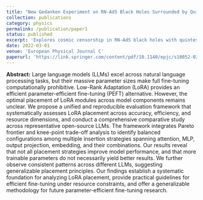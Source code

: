 ```yaml
---
title: "New Gedanken Experiment on RN-AdS Black Holes Surrounded by Quintessence"
collection: publications
category: physics
permalink: /publication/paper1
status: published
excerpt: 'Explores cosmic censorship in RN-AdS black holes with quintessence by proposing a new Gedanken experiment and comparing theoretical results with previous works..'
date: 2022-03-01
venue: 'European Physical Journal C'
paperurl: 'https://link.springer.com/content/pdf/10.1140/epjc/s10052-022-10120-7.pdf'
---
```


**Abstract:** Large language models (LLMs) excel across natural language processing tasks, but their massive parameter sizes make full fine-tuning computationally prohibitive. Low-Rank Adaptation (LoRA) provides an efficient parameter-efficient fine-tuning (PEFT) alternative. However, the optimal placement of LoRA modules across model components remains unclear. We propose a unified and reproducible evaluation framework that systematically assesses LoRA placement across accuracy, efficiency, and resource dimensions, and conduct a comprehensive comparative study across representative open-source LLMs. The framework integrates Pareto frontier and knee-point trade-off analysis to identify balanced configurations among multiple insertion strategies spanning attention, MLP, output projection, embedding, and their combinations. Our results reveal that not all placement strategies improve model performance, and that more trainable parameters do not necessarily yield better results. We further observe consistent patterns across different LLMs, suggesting generalizable placement principles. Our findings establish a systematic foundation for analyzing LoRA placement, provide practical guidelines for efficient fine-tuning under resource constraints, and offer a generalizable methodology for future parameter-efficient fine-tuning research.